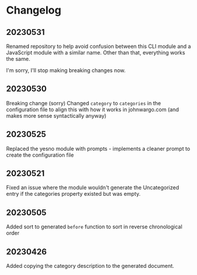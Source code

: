 # Changelog

## 20230531

Renamed repository to help avoid confusion between this CLI module and a JavaScript module with a similar name. Other than that, everything works the same.

I'm sorry, I'll stop making breaking changes now.

## 20230530

Breaking change (sorry) Changed `category` to `categories` in the configuration file to align this with how it works in johnwargo.com (and makes more sense syntactically anyway)

## 20230525

Replaced the yesno module with prompts - implements a cleaner prompt to create the configuration file

## 20230521

Fixed an issue where the module wouldn't generate the Uncategorized entry if the categories property existed but was empty.

## 20230505

Added sort to generated `before` function to sort in reverse chronological order 

## 20230426

Added copying the category description to the generated document.